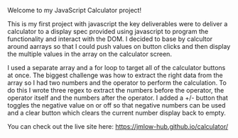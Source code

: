 Welcome to my JavaScript Calculator project!

This is my first project with javascript
the key deliverables were to deliver a calculator to a display spec provided using javascript to program the functionality and interact with the DOM.
I decided to base by calcultor around aarrays so that I could push values on button clicks and then display the multiple values in the array on the calculator screen.

I used a separate array and a for loop to target all of the calculator buttons at once. The biggest challenge was how to extract the right data from the array so I had two numbers and the operator to perform the calculation. To do this I wrote three regex to extract the numbers before the operator, the operator itself and the numbers after the operator. 
I added a +/- button that toggles the negative value on or off so that negative numbers can be used and a clear button which clears the current number display back to empty.

You can check out the live site here: https://jmlow-hub.github.io/calculator/
